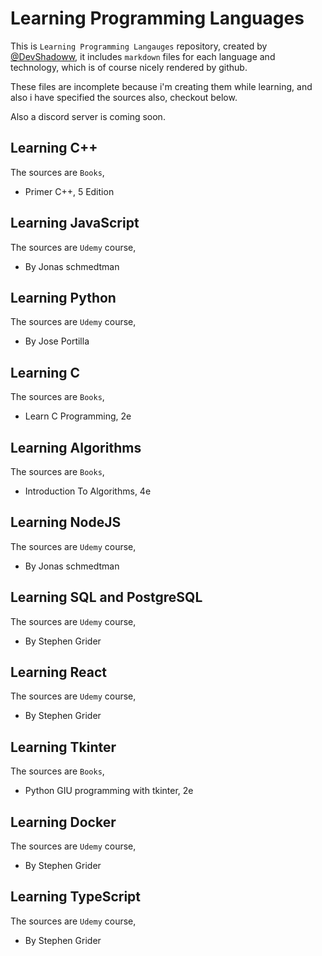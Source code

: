 # Learning Programming Languages

This is `Learning Programming Langauges` repository, created by [@DevShadoww](https://twitter.com/DevShadoww), it includes `markdown` files for each language and technology, which is of course nicely rendered by github.

These files are incomplete because i'm creating them while learning, and also i have specified the sources also, checkout below.

Also a discord server is coming soon.

## Learning C++

The sources are `Books`,

- Primer C++, 5 Edition

## Learning JavaScript

The sources are `Udemy` course,

- By Jonas schmedtman

## Learning Python

The sources are `Udemy` course,

- By Jose Portilla

## Learning C

The sources are `Books`,

- Learn C Programming, 2e

## Learning Algorithms

The sources are `Books`,

- Introduction To Algorithms, 4e

## Learning NodeJS

The sources are `Udemy` course,

- By Jonas schmedtman

## Learning SQL and PostgreSQL

The sources are `Udemy` course,

- By Stephen Grider

## Learning React

The sources are `Udemy` course,

- By Stephen Grider

## Learning Tkinter

The sources are `Books`,

- Python GIU programming with tkinter, 2e

## Learning Docker

The sources are `Udemy` course,

- By Stephen Grider

## Learning TypeScript

The sources are `Udemy` course,

- By Stephen Grider
